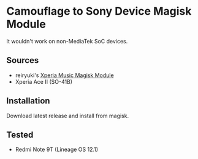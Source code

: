 # Camouflage to Sony Device Magisk Module
It wouldn't work on non-MediaTek SoC devices.

## Sources
- reiryuki's [Xperia Music Magisk Module](https://github.com/reiryuki/Xperia-Music-Magisk-Module)
- Xperia Ace II (SO-41B)

## Installation
Download latest release and install from magisk.

## Tested
- Redmi Note 9T (Lineage OS 12.1)
